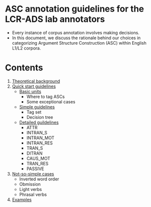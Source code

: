 # ASC annotation guidelines for the LCR-ADS lab annotators

- Every instance of corpus annotation involves making decisions. 
- In this document, we discuss the rationale behind our choices in categorizing Argument Structure Construction (ASC) within English L1/L2 corpora.

# Contents
1. [Theoretical background](https://hksung.github.io/ASC-annotation-guidelines/1_TB/#theoretical-background)
2. [Quick start guidelines](https://hksung.github.io/ASC-annotation-guidelines/2_QSG/#quick-start-guides)
    - [Basic units](https://hksung.github.io/ASC-annotation-guidelines/2_QSG/1.%20Basic%20unit.html#basic-unit) 
        - Where to tag ASCs
        - Some exceptional cases
    - [Simple guidelines](https://hksung.github.io/ASC-annotation-guidelines/2_QSG/2.%20Simple%20guidelines.html#simple-guideline)
        - Tag set
        - Decision tree 
    - [Detailed guildelines](https://hksung.github.io/ASC-annotation-guidelines/2_QSG/2.%20Simple%20guidelines.html#detailed-guideline)
        - ATTR
        - INTRAN_S
        - INTRAN_MOT
        - INTRAN_RES
        - TRAN_S
        - DITRAN
        - CAUS_MOT
        - TRAN_RES
        - PASSIVE
3. [Not-so-simple cases](https://hksung.github.io/ASC-annotation-guidelines/3_NSSC/#not-so-simple-cases)
    - Inverted word order
    - Obmission
    - Light verbs
    - Phrasal verbs
4. [Examples](https://hksung.github.io/ASC-annotation-guidelines/4_AE/#examples)
